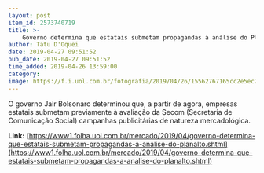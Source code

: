 ```yaml
---
layout: post
item_id: 2573740719
title: >-
    Governo determina que estatais submetam propagandas à análise do Planalto
author: Tatu D'Oquei
date: 2019-04-27 09:51:52
pub_date: 2019-04-27 09:51:52
time_added: 2019-04-26 13:59:00
category: 
image: https://f.i.uol.com.br/fotografia/2019/04/26/15562767165cc2e5ec223cd_1556276716_3x2_xl.jpg
---
```


O governo Jair Bolsonaro determinou que, a partir de agora, empresas estatais submetam previamente à avaliação da Secom (Secretaria de Comunicação Social) campanhas publicitárias de natureza mercadológica.

**Link:** [https://www1.folha.uol.com.br/mercado/2019/04/governo-determina-que-estatais-submetam-propagandas-a-analise-do-planalto.shtml](https://www1.folha.uol.com.br/mercado/2019/04/governo-determina-que-estatais-submetam-propagandas-a-analise-do-planalto.shtml)

